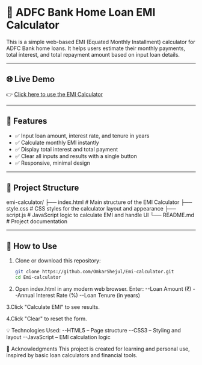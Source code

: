 # 🏦 ADFC Bank Home Loan EMI Calculator

This is a simple web-based EMI (Equated Monthly Installment) calculator for ADFC Bank home loans. It helps users estimate their monthly payments, total interest, and total repayment amount based on input loan details.

---

## 🌐 Live Demo

👉 [Click here to use the EMI Calculator](https://omkarshejul.github.io/Emi-calculator/)

---

## 🚀 Features

- ✅ Input loan amount, interest rate, and tenure in years  
- ✅ Calculate monthly EMI instantly  
- ✅ Display total interest and total payment  
- ✅ Clear all inputs and results with a single button  
- ✅ Responsive, minimal design

---

## 🧱 Project Structure
emi-calculator/
├── index.html # Main structure of the EMI Calculator
├── style.css # CSS styles for the calculator layout and appearance
├── script.js # JavaScript logic to calculate EMI and handle UI
└── README.md # Project documentation


---

## 📖 How to Use

1. Clone or download this repository:
   ```bash
   git clone https://github.com/OmkarShejul/Emi-calculator.git
   cd Emi-calculator
2. Open index.html in any modern web browser.
  Enter:
    --Loan Amount (₹)
    --Annual Interest Rate (%)
    --Loan Tenure (in years)

3.Click "Calculate EMI" to see results.

4.Click "Clear" to reset the form.

💡 Technologies Used:
--HTML5 – Page structure
--CSS3 – Styling and layout
--JavaScript – EMI calculation logic

🙌 Acknowledgments
This project is created for learning and personal use, inspired by basic loan calculators and financial tools.
